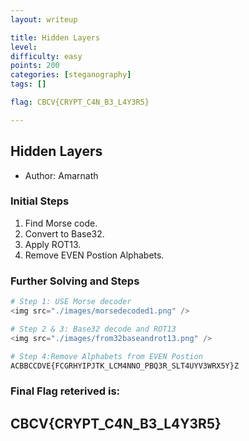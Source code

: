 ```yaml
---
layout: writeup

title: Hidden Layers
level:
difficulty: easy
points: 200
categories: [steganography]
tags: []

flag: CBCV{CRYPT_C4N_B3_L4Y3R5}

---
```


## Hidden Layers

* Author: Amarnath


### Initial Steps

1. Find Morse code.  
2. Convert to Base32.  
3. Apply ROT13.
4. Remove EVEN Postion Alphabets.


### Further Solving and Steps

```python
# Step 1: USE Morse decoder
<img src="./images/morsedecoded1.png" />

# Step 2 & 3: Base32 decode and ROT13
<img src="./images/from32baseandrot13.png" />

# Step 4:Remove Alphabets from EVEN Postion
ACBBCCDVE{FCGRHYIPJTK_LCM4NNO_PBQ3R_SLT4UYV3WRX5Y}Z

```
### Final Flag reterived is:
## CBCV{CRYPT_C4N_B3_L4Y3R5}
